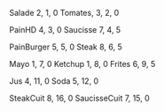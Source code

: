 Salade 2, 1, 0
Tomates, 3, 2, 0

PainHD 4, 3, 0
Saucisse 7, 4, 5

PainBurger 5,  5, 0
Steak 8, 6, 5

Mayo 1, 7, 0
Ketchup 1, 8, 0
Frites 6, 9, 5

Jus 4, 11, 0
Soda 5, 12, 0

SteakCuit 8, 16, 0 
SaucisseCuit 7, 15, 0


